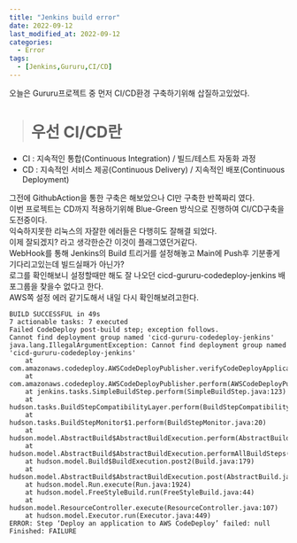 ```yaml
---
title: "Jenkins build error"
date: 2022-09-12
last_modified_at: 2022-09-12
categories: 
  - Error
tags:
  - [Jenkins,Gururu,CI/CD]
---
```

오늘은 Gururu프로젝트 중 먼저 CI/CD환경 구축하기위해 삽질하고있었다.  

># 우선 CI/CD란 
- CI : 지속적인 통합(Continuous Integration) / 빌드/테스트 자동화 과정
- CD : 지속적인 서비스 제공(Continuous Delivery) / 지속적인 배포(Continuous Deployment)  

그전에 GithubAction을 통한 구축은 해보았으나 CI만 구축한 반쪽짜리 였다.  
이번 프로젝트는 CD까지 적용하기위해 Blue-Green 방식으로 진행하여 CI/CD구축을 도전중이다.  
익숙하지못한 리눅스의 자잘한 에러들은 다행히도 잘해결 되었다.  
이제 잘되겠지? 라고 생각한순간 이것이 플래그였던거같다.  
WebHook를 통해 Jenkins의 Build 트리거를 설정해놓고 Main에 Push후 기분좋게 기다리고있는데
빌드실패가 아닌가?  
로그를 확인해보니 설정할때만 해도 잘 나오던 cicd-gururu-codedeploy-jenkins 배포그룹을 찾을수 없다고 한다.  
AWS쪽 설정 에러 같기도해서 내일 다시 확인해보려고한다.


```
BUILD SUCCESSFUL in 49s
7 actionable tasks: 7 executed
Failed CodeDeploy post-build step; exception follows.
Cannot find deployment group named 'cicd-gururu-codedeploy-jenkins'
java.lang.IllegalArgumentException: Cannot find deployment group named 'cicd-gururu-codedeploy-jenkins'
	at com.amazonaws.codedeploy.AWSCodeDeployPublisher.verifyCodeDeployApplication(AWSCodeDeployPublisher.java:298)
	at com.amazonaws.codedeploy.AWSCodeDeployPublisher.perform(AWSCodeDeployPublisher.java:226)
	at jenkins.tasks.SimpleBuildStep.perform(SimpleBuildStep.java:123)
	at hudson.tasks.BuildStepCompatibilityLayer.perform(BuildStepCompatibilityLayer.java:80)
	at hudson.tasks.BuildStepMonitor$1.perform(BuildStepMonitor.java:20)
	at hudson.model.AbstractBuild$AbstractBuildExecution.perform(AbstractBuild.java:818)
	at hudson.model.AbstractBuild$AbstractBuildExecution.performAllBuildSteps(AbstractBuild.java:767)
	at hudson.model.Build$BuildExecution.post2(Build.java:179)
	at hudson.model.AbstractBuild$AbstractBuildExecution.post(AbstractBuild.java:711)
	at hudson.model.Run.execute(Run.java:1924)
	at hudson.model.FreeStyleBuild.run(FreeStyleBuild.java:44)
	at hudson.model.ResourceController.execute(ResourceController.java:107)
	at hudson.model.Executor.run(Executor.java:449)
ERROR: Step ‘Deploy an application to AWS CodeDeploy’ failed: null
Finished: FAILURE
```
